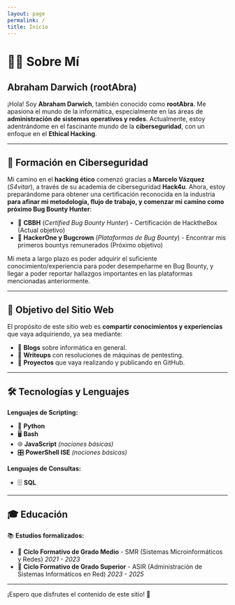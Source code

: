 ```yaml
---
layout: page
permalink: /
title: Inicio
---
```

 
# 👨‍💻 Sobre Mí

## Abraham Darwich (rootAbra)

¡Hola! Soy **Abraham Darwich**, también conocido como **rootAbra**. Me apasiona el mundo de la informática, especialmente en las áreas de **administración de sistemas operativos y redes**. Actualmente, estoy adentrándome en el fascinante mundo de la **ciberseguridad**, con un enfoque en el **Ethical Hacking**.

---

## 🚀 Formación en Ciberseguridad

Mi camino en el **hacking ético** comenzó gracias a **Marcelo Vázquez** (*S4vitar*), a través de su academia de ciberseguridad **Hack4u**. Ahora, estoy preparándome para obtener una certificación reconocida en la industria **para afinar mi metodología, flujo de trabajo, y comenzar mi camino como próximo Bug Bounty Hunter**:

- 🎯 **CBBH** (*Certified Bug Bounty Hunter*) - Certificación de HacktheBox (Actual objetivo)
- 🎯 **HackerOne y Bugcrown** (*Plataformas de Bug Bounty*) - Encontrar mis primeros bountys remunerados (Próximo objetivo)

Mi meta a largo plazo es poder adquirir el suficiente conocimiento/experiencia para poder desempeñarme en Bug Bounty, y llegar a poder reportar hallazgos importantes en las plataformas mencionadas anteriormente.

---

## 🎯 Objetivo del Sitio Web

El propósito de este sitio web es **compartir conocimientos y experiencias** que vaya adquiriendo, ya sea mediante:

- 📜 **Blogs** sobre informática en general.
- 🔎 **Writeups** con resoluciones de máquinas de pentesting.
- 📂 **Proyectos** que vaya realizando y publicando en GitHub.

---

## 🛠️ Tecnologías y Lenguajes

**Lenguajes de Scripting:**
- 🐍 **Python**
- 🖥️ **Bash**
- 🌐 **JavaScript** *(nociones básicas)*
- 🎛️ **PowerShell ISE** *(nociones básicas)*

**Lenguajes de Consultas:**
- 🗄️ **SQL**

---

## 🎓 Educación

📚 **Estudios formalizados:**
- 📌 **Ciclo Formativo de Grado Medio** - SMR (Sistemas Microinformáticos y Redes) *2021 - 2023*
- 📌 **Ciclo Formativo de Grado Superior** - ASIR (Administración de Sistemas Informáticos en Red) *2023 - 2025*

---

¡Espero que disfrutes el contenido de este sitio! 🚀
